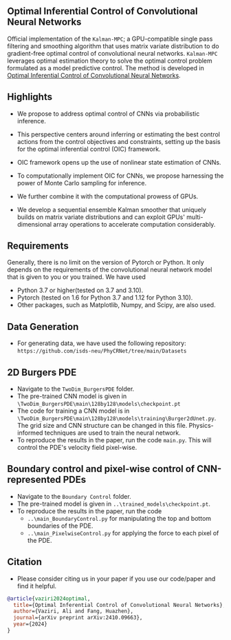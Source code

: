 ## Optimal Inferential Control of Convolutional Neural Networks
Official implementation of the `Kalman-MPC`; a GPU-compatible single pass filtering and smoothing algorithm that uses matrix variate distribution to do gradient-free optimal control of convolutional neural networks. `Kalman-MPC` leverages optimal estimation theory to solve the optimal control problem formulated as a model predictive control. The method is developed in [Optimal Inferential Control of Convolutional Neural Networks](https://scholar.google.com/scholar?q=Optimal+Inferential+Control+of+Convolutional+Neural+Networks&hl=en&as_sdt=0&as_vis=1&oi=scholart).

## Highlights
* We propose to address optimal control of CNNs via probabilistic inference.
* This perspective centers around inferring or estimating  the best control actions from the control objectives and constraints, setting up the basis for the optimal inferential control (OIC) framework.
* OIC framework opens up the use of nonlinear state estimation of CNNs. 

* To computationally  implement  OIC for CNNs, we  propose  harnessing  the power of Monte Carlo sampling for inference.
* We further combine it with the computational prowess  of GPUs.
* We develop a sequential ensemble Kalman smoother that uniquely builds on matrix variate  distributions  and   can exploit GPUs' multi-dimensional array operations to accelerate computation considerably. 

## Requirements
Generally, there is no limit on the version of Pytorch or Python. It only depends on the requirements of the convolutional neural network model that is given to you or you trained. We have used
* Python 3.7 or higher(tested on 3.7 and 3.10).
* Pytorch (tested on 1.6 for Python 3.7 and 1.12 for Python 3.10).
* Other packages, such as Matplotlib, Numpy, and Scipy, are also used.

## Data Generation
* For generating data, we have used the following repository:
 `https://github.com/isds-neu/PhyCRNet/tree/main/Datasets`

## 2D Burgers PDE
* Navigate to the `TwoDim_BurgersPDE` folder.
* The pre-trained CNN model is given in `\TwoDim_BurgersPDE\main\128by128\models\checkpoint.pt`
* The code for training a CNN model is in `\TwoDim_BurgersPDE\main\128by128\models\training\Burger2dUnet.py`. The grid size and CNN structure can be changed in this file. Physics-informed techniques are used to train the neural network.
* To reproduce the results in the paper, run the code `main.py`. This will control the PDE's velocity field pixel-wise.

## Boundary control and pixel-wise control of CNN-represented PDEs
* Navigate to the `Boundary Control` folder.
* The pre-trained model is given in `..\trained_models\checkpoint.pt`. 
* To reproduce the results in the paper, run the code 
    * `..\main_BoundaryControl.py` for manipulating the top and bottom boundaries of the PDE.
    * `..\main_PixelwiseControl.py` for applying the force to each pixel of the PDE.

## Citation
* Please consider citing us in your paper if you use our code/paper and find it helpful.
```bibtex
@article{vaziri2024optimal,
  title={Optimal Inferential Control of Convolutional Neural Networks},
  author={Vaziri, Ali and Fang, Huazhen},
  journal={arXiv preprint arXiv:2410.09663},
  year={2024}
}
